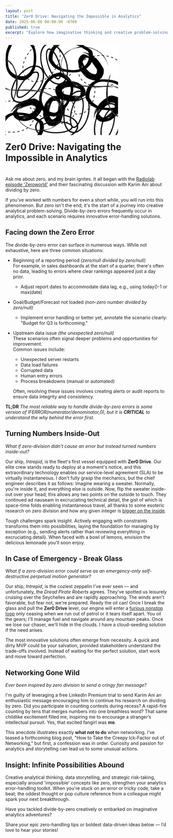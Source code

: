```yaml
---
layout: post
title: "Zer0 Drive: Navigating the Impossible in Analytics"
date: 2025-06-06 00:00:00 -0700
published: true
excerpt: "Explore how imaginative thinking and creative problem-solving around the 'impossible' concept of zero can transform analytics from errors into infinite possibilities."
---
```


<div style="display: flex; align-items: flex-end; gap: 20px; margin-bottom: 40px; flex-wrap: wrap;">
  <img src="/assets/images/Zer0_Drive.webp" 
       alt="Abstract illustration symbolizing the complexity and creativity involved in zero-related analytics problems."
       style="width: 350px; height: auto;">

  <h1 style="margin: 0; flex: 1; min-width: 200px;">Zer0 Drive: Navigating the Impossible in Analytics</h1>
</div>


Ask me about zero, and my brain ignites. It all began with the [Radiolab episode 'Zeroworld'](https://radiolab.org/podcast/zeroworld/transcript) and their fascinating discussion with Karim Ani about dividing by zero. 

If you've worked with numbers for even a short while, you will run into this phenomenon. But zero isn't the end; it's the start of a journey into creative analytical problem-solving. Divide-by-zero errors frequently occur in analytics, and each scenario requires innovative error-handling solutions.

## Facing down the Zero Error

The divide-by-zero error can surface in numerous ways. While not exhaustive, here are three common situations:

  - Beginning of a reporting period *(zero/null divided by zero/null)*  
    For example, in sales dashboards at the start of a quarter, there's often no data, leading to errors where clear rankings appeared just a day prior.  
    - Adjust report dates to accommodate data lag, e.g., using today()-1 or max(date)
    
  - Goal/Budget/Forecast not loaded *(non-zero number divided by zero/null)*
    - Implement error handling or better yet, annotate the scenario clearly: "Budget for Q3 is forthcoming."
  
  - Upstream data issue *(the unexpected zero/null)*  
    These scenarios often signal deeper problems and opportunities for improvement.    
    Common issues include:
    - Unexpected server restarts
    - Data load failures
    - Corrupted data 
    - Human entry errors
    - Process breakdowns (manual or automated)
      
    Often, resolving these issues involves creating alerts or audit reports to ensure data integrity and consistency.

**TL;DR**  *The most reliable way to handle divide-by-zero errors is some version of IFERROR(numerator/denominator,0), but it is **CRITICAL** to understand the why behind the error first.*

## Turning Numbers Inside-Out
*What if zero-division didn't cause an error but instead turned numbers inside-out?*

Our ship, *Intrepid*, is the fleet's first vessel equipped with **Zer0 Drive**. Our elite crew stands ready to deploy at a moment's notice, and this extraordinary technology enables our service-level agreement (SLA) to be virtually instantaneous. I don't fully grasp the mechanics, but the chief engineer describes it as follows: Imagine wearing a sweater. Normally, you're inside it, and everything else is outside. Now, flip the sweater inside-out over your head; this allows any two points on the outside to touch. They continued ad nauseam in excruciating technical detail, the gist of which is space-time folds enabling instantaneous travel, all thanks to some esoteric research on zero division and how any given integer is [bigger on the inside](https://en.wikipedia.org/wiki/TARDIS).

Tough challenges spark insight. Actively engaging with constraints transforms them into possibilities, laying the foundation for managing by exception (e.g., sending alerts rather than reviewing everything in excruciating  detail). When faced with a bowl of lemons, envision the delicious lemonade you'll soon enjoy.

## In Case of Emergency - Break Glass
*What if a zero-division error could serve as an emergency-only self-destructive perpetual motion generator?*

Our ship, *Intrepid*, is the coziest zeppelin I've ever seen — and unfortunately, the *Dread Pirate Roberts* agrees. They've spotted us leisurely cruising over the Seychelles and are rapidly approaching. The winds aren't favorable, but fear not, we're prepared. Ready the oil can! Once I break the glass and pull the **Zer0 Drive** lever, our engine will enter a [furious nonstop loop](https://www.youtube.com/watch?v=JU9ICaPZUCg) only ceasing when we run out of petrol or it tears itself apart. You oil the gears; I'll manage fuel and navigate around any mountain peaks. Once we lose our chaser, we'll hide in the clouds. I have a cloud-seeding solution if the need arises.

The most innovative solutions often emerge from necessity. A quick and dirty MVP could be your salvation, provided stakeholders understand the trade-offs involved. Instead of waiting for the perfect solution, start work and move toward perfection.

## Networking Gone Wild 
*Ever been inspired by zero division to send a cringy fan message?*

I'm guilty of leveraging a free LinkedIn Premium trial to send Karim Ani an enthusiastic message encouraging him to continue his research on dividing by zero. Did you participate in counting contests during recess? A rapid-fire counting by tens that merges numbers into one breathless word? That same childlike excitement filled me, inspiring me to encourage a stranger’s intellectual pursuit. Yes, that excited fangirl was **me**.

This anecdote illustrates exactly **what not to do** when networking. I've teased a forthcoming blog post, "How to Take the Creepy Ick-Factor out of Networking," but first, a confession was in order. Curiosity and passion for analytics and storytelling can lead us to some unusual actions.

## Insight: Infinite Possibilities Abound
Creative analytical thinking, data storytelling, and strategic risk-taking, especially around 'impossible' concepts like zero, strengthen your analytics error-handling toolkit. When you're stuck on an error or tricky code, take a beat; the oddest thought or pop culture reference from a colleague might spark your next breakthrough.

Have you tackled divide-by-zero creatively or embarked on imaginative analytics adventures?

Share your epic zero-handling tips or boldest data-driven ideas below — I’d love to hear your stories!

